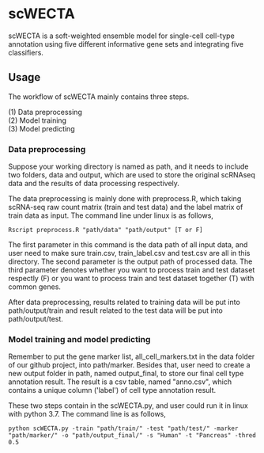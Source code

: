 # scWECTA
scWECTA is a soft-weighted ensemble model for single-cell cell-type annotation using five different informative gene sets and integrating 
five classifiers.

## Usage
The workflow of scWECTA mainly contains three steps.<br /> 

(1) Data preprocessing<br />
(2) Model training<br/>
(3) Model predicting<br/>


### Data preprocessing
Suppose your working directory is named as path, and it needs to include two folders, data and output, which are used to store the original scRNAseq data and the results of data processing respectively.<br />
  
The data preprocessing is mainly done with preprocess.R, which taking scRNA-seq raw count matrix (train and test data) and the label matrix of train data as input. The command line under linux is as follows,
```
Rscript preprocess.R "path/data" "path/output" [T or F]
```
The first parameter in this command is the data path of all input data, and user need to make sure train.csv, train_label.csv and test.csv are all in this directory. The second parameter is the output path of processed data. The third parameter denotes whether you want to process train and test dataset respectly (F) or you want to process train and test dataset together (T) with common genes.<br />

After data preprocessing, results related to training data will be put into path/output/train and result related to the test data will be put into path/output/test.

### Model training and model predicting
Remember to put the gene marker list, all_cell_markers.txt in the data folder of our github project, into path/marker. Besides that, user need to create a new output folder in path, named output_final, to store our final cell type annotation result. The result is a csv table, named "anno.csv", which contains a unique column ('label') of cell type annotation result.

These two steps contain in the scWECTA.py, and user could run it in linux with python 3.7. The command line is as follows,
```
python scWECTA.py -train "path/train/" -test "path/test/" -marker "path/marker/" -o "path/output_final/" -s "Human" -t "Pancreas" -thred 0.5
```
